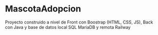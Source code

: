 # MascotaAdopcion

Proyecto construido a nivel de Front con Boostrap (HTML, CSS, JS), Back con Java y base de datos local SQL MariaDB y remota Railway
